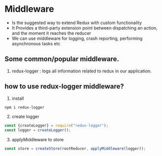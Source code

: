 # Middleware

- Is the suggested way to extend Redux with custom functionality
- It Provides a third-party extension point between dispatching an action, and the moment it
  reaches the reducer
- We can use middleware for logging, crash reporting, performing asynchronous tasks etc

## Some common/popular middleware.

1. redux-logger : logs all information related to redux in our application.

## how to use redux-logger middleware?

1. install

```zsh
npm i redux-logger
```

2. create logger

```js
const {createLogger} = require("redux-logger");
const logger = createLogger();
```

3. applyMiddleware to store

```js
const store = createStore(rootReducer, applyMiddleware(logger));
```
